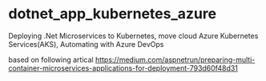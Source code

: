 # dotnet_app_kubernetes_azure
Deploying .Net Microservices to Kubernetes, move cloud Azure Kubernetes Services(AKS), Automating with Azure DevOps

based on following artical 
https://medium.com/aspnetrun/preparing-multi-container-microservices-applications-for-deployment-793d60f48d31
